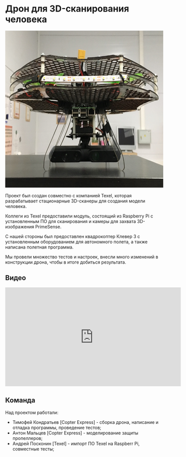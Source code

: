 # Дрон для 3D-сканирования человека

<img src="../assets/3d_drone_1.jpg" title="Сканирующий дрон" height=500px>

Проект был создан совместно с компанией Texel, которая разрабатывает стационарные 3D-сканеры для создания модели человека. 

Коллеги из Texel предоставили модуль, состоящий из Raspberry Pi с установленным ПО для сканирования и камеры для захвата 3D-изображения PrimeSense.

С нашей стороны был предоставлен квадрокоптер Клевер 3 с установленным оборудованием для автономного полета, а также написана полетная программа.

Мы провели множество тестов и настроек, внесли много изменений в конструкции дрона, чтобы в итоге добиться результата.

## Видео

<iframe width="560" height="315" src="https://www.youtube.com/watch?v=aqBION3TVhg" frameborder="0" allow="accelerometer; autoplay; encrypted-media; gyroscope; picture-in-picture" allowfullscreen></iframe>

## Команда

Над проектом работали:
* Тимофей Кондратьев [Copter Express] - сборка дрона, написание и отладка программы, проведение тестов;
* Антон Мальцев [Copter Express] - моделирование защиты пропеллеров;
* Андрей Посконин [Texel] - импорт ПО Texel на Raspberr Pi, совместные тесты;
